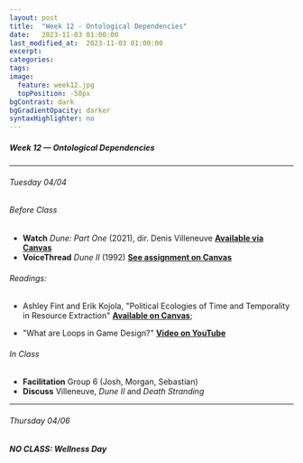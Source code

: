 ```yaml
---
layout: post
title:  "Week 12 - Ontological Dependencies"
date:   2023-11-03 01:00:00
last_modified_at:  2023-11-03 01:00:00
excerpt: 
categories: 
tags: 
image:
  feature: week12.jpg
  topPosition: -50px
bgContrast: dark
bgGradientOpacity: darker
syntaxHighlighter: no
---
```

##### **Week 12 — Ontological Dependencies**

---

###### Tuesday 04/04

###### *Before Class*
- **Watch** *Dune: Part One* (2021), dir. Denis Villeneuve [**Available via Canvas**](https://uncch.instructure.com/courses/17305/discussion_topics/153513)
- **VoiceThread** *Dune II* (1992) [**See assignment on Canvas**](https://uncch.instructure.com/courses/17305/assignments/194382)

###### Readings:

- Ashley Fint and Erik Kojola, "Political Ecologies of Time and Temporality in Resource Extraction" [**Available on Canvas**](https://uncch.instructure.com/courses/17305/files/folder/Readings?preview=3203875);

- "What are Loops in Game Design?" [**Video on YouTube**](https://www.youtube.com/watch?v=PMj8Q4ViKzs)

###### *In Class*
- **Facilitation** Group 6 (Josh, Morgan, Sebastian) 
- **Discuss** Villeneuve, *Dune II* and *Death Stranding*

---

###### Thursday 04/06

###### **NO CLASS: Wellness Day**
